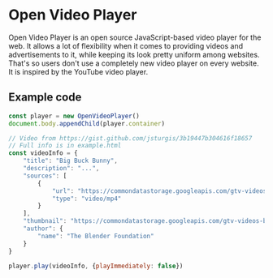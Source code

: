 # Open Video Player

Open Video Player is an open source JavaScript-based video player for the web. It allows a lot of flexibility when it
comes to providing videos and advertisements to it, while keeping its look pretty uniform among websites. That's so
users don't use a completely new video player on every website. It is inspired by the YouTube video player.

## Example code
```javascript
const player = new OpenVideoPlayer()
document.body.appendChild(player.container)

// Video from https://gist.github.com/jsturgis/3b19447b304616f18657
// Full info is in example.html
const videoInfo = {
    "title": "Big Buck Bunny",
    "description": "...",
    "sources": [
        {
            "url": "https://commondatastorage.googleapis.com/gtv-videos-bucket/sample/BigBuckBunny.mp4",
            "type": "video/mp4"
        }
    ],
    "thumbnail": "https://commondatastorage.googleapis.com/gtv-videos-bucket/sample/images/BigBuckBunny.jpg",
    "author": {
        "name": "The Blender Foundation"
    }
}

player.play(videoInfo, {playImmediately: false})
```
